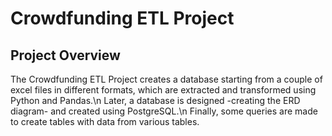 # Crowdfunding ETL Project


## Project Overview

The Crowdfunding ETL Project creates a database starting from a couple of excel files in different formats, which are extracted and transformed using Python and Pandas.\n
Later, a database is designed -creating the ERD diagram- and created using PostgreSQL.\n
Finally, some queries are made to create tables with data from various tables.
